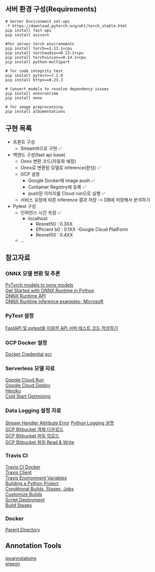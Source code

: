 ## 서버 환경 구성(Requirements)
```
# Server Environment set-ups
-f https://download.pytorch.org/whl/torch_stable.html
pip install fast-api
pip install uvicorn

#for server torch environments
pip install torch==1.13.1+cpu
pip install torchaudio==0.13.1+cpu
pip install torchvision==0.14.1+cpu
pip install python-multipart

# for code integrity test
pip install pytest==7.2.0
pip install httpx==0.23.3

# Convert models to resolve dependency issues
pip install onnxruntime
pip install onnx

# for image preprocessing
pip install albumentations

```
## 구현 목록
- 프론트 구성
    - Streamlit으로 구현 ✅
- 백엔드 구성(fast api base)
    - Onnx 변환 코드(자동화 예정)
    - Onnx로 변환된 모델로 inference(완성) ✅
    - GCP 설정
        - Google Docker에 image push ✅
        - Container Registry에 등록 ✅
        - push된 이미지를 Cloud run으로 실행 ✅
    - 서비스 요청에 따른 Inference 결과 저장 -> DB에 저장해서 분석하기
- Pytest 구성
    - 인퍼런스 시간 측정 ✅
        - localhost
            - Resnet50 : 0.3XX
            - Efficient b0 : 0.1XX
        -Google Cloud PlatForm
            - Resnet50 : 0.4XX
    - ...

## 참고자료
### ONNX 모델 변환 및 추론
[PyTorch models to onnx models](https://pytorch.org/docs/stable/onnx.html)  
[Get Started with ONNX Runtime in Python](https://onnxruntime.ai/docs/get-started/with-python.html)  
[ONNX Runtime API](https://onnxruntime.ai/docs/api/python/api_summary.html)  
[ONNX Runtime inference examples- Microsoft](https://github.com/microsoft/onnxruntime-inference-examples/blob/main/python/api/onnxruntime-python-api.py)  

### PyTest 설정
[FastAPI 및 pytest를 이용한 API 서버 테스트 코드 작성하기](https://sehoi.github.io/etc/fastapi-pytest/)  

### GCP Docker 설정
[Docker Credential gcr](https://github.com/GoogleCloudPlatform/docker-credential-gcr)

### Serverless 모델 자료
[Google Cloud Run](https://cloud.google.com/run?hl=ko)  
[Google Cloud Deploy](https://cloud.google.com/sdk/gcloud/reference/run/deploy)   
[Heroku](https://www.heroku.com/)  
[Cold Start Optimizing](https://www.youtube.com/watch?v=rWw90N2gVPk)

### Data Logging 설정 자료
[Stream Handler Attribute Error](https://stackoverflow.com/questions/34319521/python-logging-module-having-a-formatter-causes-attributeerror) 
[Python Logging 설명](https://data-newbie.tistory.com/248)  
[GCP Bitbucket 객체 다운로드](https://cloud.google.com/storage/docs/downloading-objects#client-libraries-download-object-portion)  
[GCP Bitbucket 파일 업로드](https://cloud.google.com/storage/docs/uploading-objects?hl=ko#storage-upload-object-python)  
[GCP Bitbucket 파일 Read & Write](https://github.com/googleapis/python-storage/blob/HEAD/samples/snippets/storage_fileio_write_read.py)  

### Travis CI
[Travis CI Docker](https://docs.travis-ci.com/user/docker/)  
[Travis Client](https://github.com/travis-ci/travis.rb)  
[Travis Environment Variables](https://docs.travis-ci.com/user/environment-variables/)  
[Building a Python Project](https://docs.travis-ci.com/user/languages/python/)  
[Conditional Builds, Stages, Jobs](https://docs.travis-ci.com/user/conditional-builds-stages-jobs/)  
[Customize Builds](https://docs.travis-ci.com/user/customizing-the-build/)  
[Script Deployment](https://docs.travis-ci.com/user/deployment/script/)  
[Build Stages](https://docs.travis-ci.com/user/build-stages/)  

### Docker
[Parent Directory](https://velog.io/@skynet/Dockerfile%EC%97%90-%EB%B6%80%EB%AA%A8-%EB%94%94%EB%A0%89%ED%86%A0%EB%A6%AC%EC%9D%98-%ED%8C%8C%EC%9D%BC%EC%9D%84-%EB%B3%B5%EC%82%AC-%ED%95%98%EB%8A%94-%EB%B0%A9%EB%B2%95)

## Annotation Tools
[ipyannotatoins](https://ipyannotations.readthedocs.io/en/latest/)  
[pigeon](https://github.com/agermanidis/pigeon)  